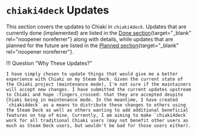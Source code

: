 # `chiaki4deck` Updates

This section covers the updates to Chiaki in `chiaki4deck`. Updates that are currently done (implemented) are listed in the [Done section](done.md){target="_blank" rel="noopener noreferrer"} along with details, while updates that are planned for the future are listed in the [Planned section](planned.md){target="_blank" rel="noopener noreferrer"}.

!!! Question "Why These Updates?"

    I have simply chosen to update things that would give me a better experience with Chiaki on my Steam Deck. Given the current state of the Chiaki project (maintenance mode), I'm not sure if the maintainers will accept new changes. I have submitted the current updates upstream to Chiaki and hope :fingers_crossed: that they are accepted despite Chiaki being in maintenance mode. In the meantime, I have created `chiaki4deck` as a means to distribute these changes to others using the Steam Deck as well as others wanting to add additional beneficial features on top of mine. Currently, I am aiming to make `chiaki4deck` work for all traditional Chiaki users (may not benefit other users as much as Steam Deck users, but wouldn't be bad for those users either).